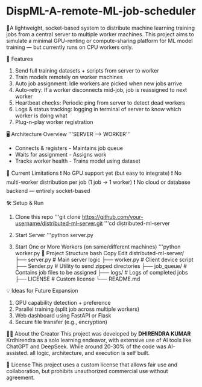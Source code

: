 # DispML-A-remote-ML-job-scheduler

🚀A lightweight, socket-based system to distribute machine learning training jobs from a central server to multiple worker machines. This project aims to simulate a minimal GPU-renting or compute-sharing platform for ML model training — but currently runs on CPU workers only.


🚀 Features
1. Send full training datasets + scripts from server to worker
2. Train models remotely on worker machines
3. Auto job assignment: Idle workers are picked when new jobs arrive
4. Auto-retry: If a worker disconnects mid-job, job is reassigned to next worker
5. Heartbeat checks: Periodic ping from server to detect dead workers
6. Logs & status tracking: logging in terminal of server to know which worker is doing what
7. Plug-n-play worker registration


🖥️ Architecture Overview
'''SERVER --> WORKER'''
 - Connects & registers        - Maintains job queue
 - Waits for assignment        - Assigns work
 - Tracks worker health        - Trains model using dataset


🧪 Current Limitations
❗ No GPU support yet (but easy to integrate)
❗ No multi-worker distribution per job (1 job → 1 worker)
❗ No cloud or database backend — entirely socket-based


🛠️ Setup & Run
1. Clone this repo
'''git clone https://github.com/your-username/distributed-ml-server.git
'''cd distributed-ml-server

3. Start Server
'''python server.py

5. Start One or More Workers (on same/different machines)
'''python worker.py
📂 Project Structure
bash
Copy
Edit
distributed-ml-server/
├── server.py            # Main server logic
├── worker.py            # Client device script
├── Sender.py            # Utility to send zipped directories
├── job_queue/           # Contains job files to be assigned
├── logs/                # Logs of completed jobs
├── LICENSE              # Custom license
└── README.md



💡 Ideas for Future Expansion
 1. GPU capability detection + preference
 2. Parallel training (split job across multiple workers)
 3. Web dashboard using FastAPI or Flask
 4. Secure file transfer (e.g., encryption)

🧑‍💻 About the Creator
This project was developed by **DHIRENDRA KUMAR** Krdhirendra as a solo learning endeavor, with extensive use of AI tools like ChatGPT and DeepSeek. While around 20-30% of the code was AI-assisted. all logic, architecture, and execution is self built.

📄 License
This project uses a custom license that allows fair use and collaboration, but prohibits unauthorized commercial use without agreement.
